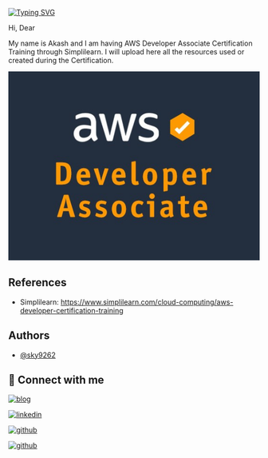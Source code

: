 [![Typing SVG](https://readme-typing-svg.herokuapp.com?font=Fira+Code&weight=600&size=45&pause=1000&color=FF9900&center=true&vCenter=true&width=700&lines=AWS+Developer+Associate)](https://github.com/sky9262/AWS-Developer-Associate)

Hi, Dear

My name is Akash and I am having AWS Developer Associate Certification Training through Simplilearn. I will upload here all the resources used or created during the Certification.

![Template Diagram](./aws-developer-associate.jpg)

## References
- Simplilearn: https://www.simplilearn.com/cloud-computing/aws-developer-certification-training

## Authors

- [@sky9262](https://www.github.com/sky9262)


## 🔗 Connect with me
[![blog](https://img.shields.io/badge/blog-000?style=for-the-badge&logo=ko-fi&logoColor=white)](https://sky9262.tistory.com/)

[![linkedin](https://img.shields.io/badge/linkedin-0A66C2?style=for-the-badge&logo=linkedin&logoColor=white)](https://www.linkedin.com/in/sky9262/)

[![github](https://img.shields.io/badge/Instagram-ffffff?style=for-the-badge&logo=instagram&logoColor=dd2a7b)](https://www.instagram.com/sky926296/)

[![github](https://img.shields.io/badge/github-000?style=for-the-badge&logo=github&logoColor=white)](https://github.com/sky9262/)
